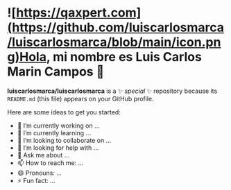 # ![https://qaxpert.com](https://github.com/luiscarlosmarca/luiscarlosmarca/blob/main/icon.png)Hola, mi nombre es Luis Carlos Marin Campos 👋

**luiscarlosmarca/luiscarlosmarca** is a ✨ _special_ ✨ repository because its `README.md` (this file) appears on your GitHub profile.

Here are some ideas to get you started:

- 🔭 I’m currently working on ...
- 🌱 I’m currently learning ...
- 👯 I’m looking to collaborate on ...
- 🤔 I’m looking for help with ...
- 💬 Ask me about ...
- 📫 How to reach me: ...
- 😄 Pronouns: ...
- ⚡ Fun fact: ...
